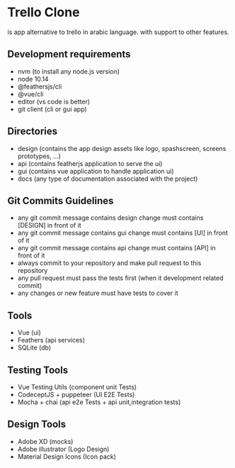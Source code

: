 # Trello Clone

is app alternative to trello in arabic language. with support to other features.

## Development requirements
- nvm (to install any node.js version)
- node 10.14
- @feathersjs/cli
- @vue/cli
- editor (vs code is better)
- git client (cli or gui app)

## Directories
- design (contains the app design assets like logo, spashscreen, screens prototypes, ...)
- api (contains featherjs application to serve the ui)
- gui (contains vue application to handle application ui)
- docs (any type of documentation associated with the project)


## Git Commits Guidelines
- any git commit message contains design change must contains \[DESIGN\] in front of it
- any git commit message contains gui change must contains \[UI\] in front of it
- any git commit message contains api change must contains \[API\] in front of it
- always commit to your repository and make pull request to this repository
- any pull request must pass the tests first (when it development related commit)
- any changes or new feature must have tests to cover it

## Tools
- Vue (ui)
- Feathers (api services)
- SQLite (db)

## Testing Tools
- Vue Testing Utils (component unit Tests)
- CodeceptJS + puppeteer (UI E2E Tests)
- Mocha + chai (api e2e Tests + api unit,integration tests)

## Design Tools
- Adobe XD (mocks)
- Adobe illustrator (Logo Design)
- Material Design Icons (Icon pack)


